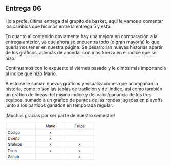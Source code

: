## Entrega 06

Hola profe, última entrega del grupito de basket, aquí le vamos a comentar los cambios que hicimos entre la entrega 5 y esta. 

En cuanto al contenido obviamente hay una mejora en comparación a la entrega anterior, ya que ahora se encuentra todo (o gran mayoría) lo que queríamos tener en nuestra página. Se desarrollan nuevas historias apartir de los gráficos, además de ahondar con más fuerza en el índice que se hizo. 

Continuamos con lo expuesto el viernes pasado y le dimos más importancia al índice que hizo Mario. 

A esto se le suman nuevos gráficos y visualizaciones que acompañan la historia, como lo son las tablas de tradición y del índice, así como también un gráfico de lineas del mismo índice y del valor/ganancia de los tres equipos, sumado a un gráfico de puntos de las rondas jugadas en playoffs junto a los partidos ganados en temporada regular. 

¡Muchas gracias por ser parte de nuestro semestre!


![alt text](image.png)